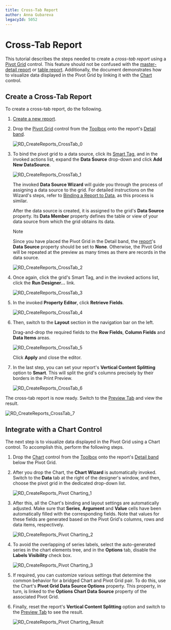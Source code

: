 ```yaml
---
title: Cross-Tab Report
author: Anna Gubareva
legacyId: 5052
---
```

# Cross-Tab Report
This tutorial describes the steps needed to create a _cross-tab report_ using a [Pivot Grid](../../report-designer-reference/report-controls/pivot-grid.md) control. This feature should not be confused with the [master-detail report](master-detail-report-(detail-report-bands).md) or [table report](table-report.md). Additionally, the document demonstrates how to visualize data displayed in the Pivot Grid by linking it with the [Chart](../../report-designer-reference/report-controls/chart.md) control.

## Create a Cross-Tab Report
To create a cross-tab report, do the following.
1. [Create a new report](../basic-operations/create-a-new-report.md).
2. Drop the [Pivot Grid](../../report-designer-reference/report-controls/pivot-grid.md) control from the [Toolbox](../../report-designer-reference/report-designer-ui/control-toolbox.md) onto the report's [Detail band](../../report-designer-reference/report-bands/detail-band.md).
	
	![RD_CreateReports_CrossTab_0](../../../../../images/img8384.png)
3. To bind the pivot grid to a data source, click its [Smart Tag](../../report-designer-reference/report-designer-ui/smart-tag.md), and in the invoked actions list, expand the **Data Source** drop-down and click **Add New DataSource**.
	
	![RD_CreateReports_CrossTab_1](../../../../../images/img8385.png)
	
	The invoked **Data Source Wizard** will guide you through the process of assigning a data source to the grid. For detailed instructions on the Wizard's steps, refer to [Binding a Report to Data](../binding-a-report-to-data.md), as this process is similar.
	
	After the data source is created, it is assigned to the grid's **Data Source** property. Its **Data Member** property defines the table or view of your data source from which the grid obtains its data.
	
	> [!NOTE]
	> Since you have placed the Pivot Grid in the Detail band, the [report](../../report-designer-reference/report-settings.md)'s **Data Source** property should be set to **None**. Otherwise, the Pivot Grid will be repeated at the preview as many times as there are records in the data source.
	> 
	> ![RD_CreateReports_CrossTab_2](../../../../../images/img8386.png)
4. Once again, click the grid's Smart Tag, and in the invoked actions list, click the **Run Designer...** link.
	
	![RD_CreateReports_CrossTab_3](../../../../../images/img8388.png)
5. In the invoked **Property Editor**, click **Retrieve Fields**.
	
	![RD_CreateReports_CrossTab_4](../../../../../images/img8387.png)
6. Then, switch to the **Layout** section in the navigation bar on the left.
	
	Drag-and-drop the required fields to the **Row Fields**, **Column Fields** and **Data Items** areas.
	
	![RD_CreateReports_CrossTab_5](../../../../../images/img11150.png)
	
	Click **Apply** and close the editor.
7. In the last step, you can set your report's **Vertical Content Splitting** option to **Smart**. This will split the grid's columns precisely by their borders in the Print Preview.
	
	![RD_CreateReports_CrossTab_6](../../../../../images/img11151.png)

The cross-tab report is now ready. Switch to the [Preview Tab](../../report-designer-reference/report-designer-ui/preview-tab.md) and view the result.

![RD_CreateReports_CrossTab_7](../../../../../images/img11152.png)

## Integrate with a Chart Control
The next step is to visualize data displayed in the Pivot Grid using a Chart control. To accomplish this, perform the following steps.
1. Drop the [Chart](../../report-designer-reference/report-controls/chart.md) control from the [Toolbox](../../report-designer-reference/report-designer-ui/control-toolbox.md) onto the report's [Detail band](../../report-designer-reference/report-bands/detail-band.md) below the Pivot Grid.
2. After you drop the Chart, the **Chart Wizard** is automatically invoked. Switch to the **Data** tab at the right of the designer's window, and then, choose the pivot grid in the dedicated drop-down list.
	
	![RD_CreateReports_Pivot Charting_1](../../../../../images/img125320.png)
3. After this, all the Chart's binding and layout settings are automatically adjusted. Make sure that **Series**, **Argument** and **Value** cells have been automatically filled with the corresponding fields. Note that values for these fields are generated based on the Pivot Grid's columns, rows and data items, respectively.
	
	![RD_CreateReports_Pivot Charting_2](../../../../../images/img125321.png)
4. To avoid the overlapping of series labels, select the auto-generated series in the chart elements tree, and in the **Options** tab, disable the **Labels Visibility** check box.
	
	![RD_CreateReports_Pivot Charting_3](../../../../../images/img125322.png)
5. If required, you can customize various settings that determine the common behavior for a bridged Chart and Pivot Grid pair. To do this, use the Chart's **Pivot Grid Data Source Options** property. This property, in turn, is linked to the **Options Chart Data Source** property of the associated Pivot Grid.
6. Finally, reset the report's **Vertical Content Splitting** option and switch to the [Preview Tab](../../report-designer-reference/report-designer-ui/preview-tab.md) to see the result.
	
	![RD_CreateReports_Pivot Charting_Result](../../../../../images/img125323.png)
